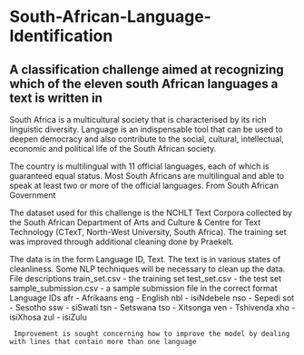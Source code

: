 # South-African-Language-Identification
## A classification challenge aimed at recognizing which of the eleven south African languages a text is written in

South Africa is a multicultural society that is characterised by its rich linguistic diversity. Language is an indispensable tool that can be used to deepen democracy and also contribute to the social, cultural, intellectual, economic and political life of the South African society.

The country is multilingual with 11 official languages, each of which is guaranteed equal status. Most South Africans are multilingual and able to speak at least two or more of the official languages.
From South African Government

The dataset used for this challenge is the NCHLT Text Corpora collected by the South African Department of Arts and Culture & Centre for Text Technology (CTexT, North-West University, South Africa). The training set was improved through additional cleaning done by Praekelt.

The data is in the form Language ID, Text. The text is in various states of cleanliness. Some NLP techniques will be necessary to clean up the data.
File descriptions
train_set.csv - the training set
test_set.csv - the test set
sample_submission.csv - a sample submission file in the correct format
Language IDs
afr - Afrikaans
eng - English
nbl - isiNdebele
nso - Sepedi
sot - Sesotho
ssw - siSwati
tsn - Setswana
tso - Xitsonga
ven - Tshivenda
xho - isiXhosa
zul - isiZulu

``` Improvement is sought concerning how to improve the model by dealing with lines that contain more than one language```
